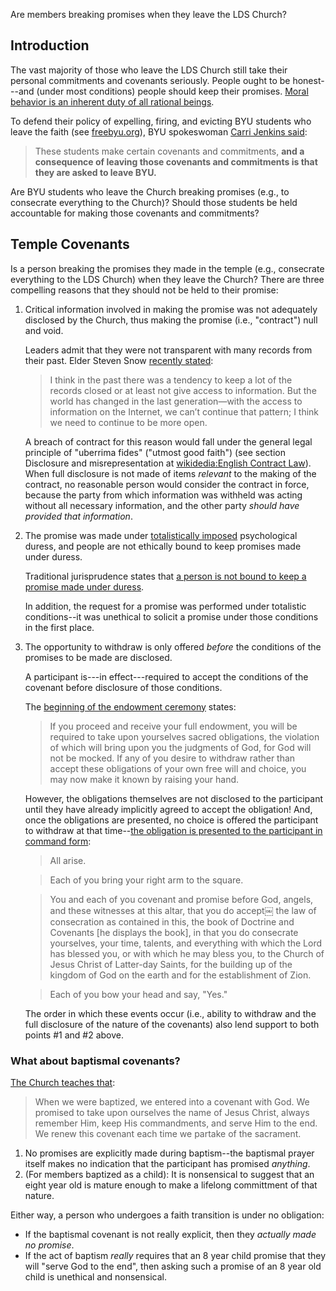 Are members breaking promises when they leave the LDS Church?

## Introduction

The vast majority of those who leave the LDS Church still take their personal commitments and covenants seriously.  People ought to be honest---and (under most conditions) people should keep their promises.  [Moral behavior is an inherent duty of all rational beings](https://www.secularhumanism.org/index.php/12).

To defend their policy of expelling, firing, and evicting BYU students who leave the faith (see [freebyu.org](http://www.freebyu.org/)), BYU spokeswoman [Carri Jenkins said](http://kutv.com/news/local/byu-students-speak-out-against-honor-code-policies-to-accreditation-board):

> These students make certain covenants and commitments, **and a consequence of leaving those covenants and commitments is that they are asked to leave BYU.**

Are BYU students who leave the Church breaking promises (e.g., to consecrate everything to the Church)?  Should those students be held accountable for making those covenants and commitments?

## Temple Covenants

Is a person breaking the promises they made in the temple (e.g., consecrate everything to the LDS Church) when they leave the Church?  There are three compelling reasons that they should not be held to their promise:

1. Critical information involved in making the promise was not adequately disclosed by the Church, thus making the promise (i.e., "contract") null and void.

    Leaders admit that they were not transparent with many records from their past.  Elder Steven Snow [recently stated](http://mi.byu.edu/truth-in-church-history-excerpts-from-the-religious-educators-qa-with-elder-steven-snow/):

    > I think in the past there was a tendency to keep a lot of the records closed or at least not give access to information. But the world has changed in the last generation—with the access to information on the Internet, we can’t continue that pattern; I think we need to continue to be more open.

    A breach of contract for this reason would fall under the general legal principle of "uberrima fides" ("utmost good faith") (see section Disclosure and misrepresentation at [wikidedia:English Contract Law](https://en.wikipedia.org/wiki/English_contract_law)).  When full disclosure is not made of items *relevant* to the making of the contract, no reasonable person would consider the contract in force, because the party from which information was withheld was acting without all necessary information, and the other party *should have provided that information*.

2. The promise was made under [totalistically imposed](https://mormonbandwagon.com/bwv549/three-fold-nature-lds-church-corporate-totalistic-individual-growth/) psychological duress, and people are not ethically bound to keep promises made under duress.

    Traditional jurisprudence states that [a person is not bound to keep a promise made under duress](https://books.google.com/books?id=m1qPDDJLYUMC&pg=PA55&lpg=PA55&dq=should+I+keep+a+promise+made+under+duress&source=bl&ots=bvB5wi7gy3&sig=3FKyEFp_WdsWY1QNnpt4RIFeEDk&hl=en&sa=X&ved=0ahUKEwjl2YHir7TMAhWinIMKHeq_Ay4Q6AEIHTAA#v=onepage&q=should%20I%20keep%20a%20promise%20made%20under%20duress&f=false).

    In addition, the request for a promise was performed under totalistic conditions--it was unethical to solicit a promise under those conditions in the first place.

3. The opportunity to withdraw is only offered *before* the conditions of the promises to be made are disclosed.

    A participant is---in effect---required to accept the conditions of the covenant before disclosure of those conditions.

    The [beginning of the endowment ceremony](http://www.ldsendowment.org/proper.html) states:

    > If you proceed and receive your full endowment, you will be required to take upon yourselves sacred obligations, the violation of which will bring upon you the judgments of God, for God will not be mocked.  If any of you desire to withdraw rather than accept these obligations of your own free will and choice, you may now make it known by raising your hand.

    However, the obligations themselves are not disclosed to the participant until they have already implicitly agreed to accept the obligation!  And, once the obligations are presented, no choice is offered the participant to withdraw at that time--[the obligation is presented to the participant in command form](http://www.ldsendowment.org/terrestrial.html):

    > All arise.

    > Each of you bring your right arm to the square.

    > You and each of you covenant and promise before God, angels, and these witnesses at this altar, that you do accept￼ the law of consecration as contained in this, the book of Doctrine and Covenants [he displays the book], in that you do consecrate yourselves, your time, talents, and everything with which the Lord has blessed you, or with which he may bless you, to the Church of Jesus Christ of Latter-day Saints, for the building up of the kingdom of God on the earth and for the establishment of Zion.

    > Each of you bow your head and say, "Yes."

    The order in which these events occur (i.e., ability to withdraw and the full disclosure of the nature of the covenants) also lend support to both points #1 and #2 above.

### What about baptismal covenants?

[The Church teaches that](https://www.lds.org/youth/learn/yw/ordinances-covenants/baptism?lang=eng):

> When we were baptized, we entered into a covenant with God. We promised to take upon ourselves the name of Jesus Christ, always remember Him, keep His commandments, and serve Him to the end. We renew this covenant each time we partake of the sacrament.

1. No promises are explicitly made during baptism--the baptismal prayer itself makes no indication that the participant has promised *anything*.
2. (For members baptized as a child): It is nonsensical to suggest that an eight year old is mature enough to make a lifelong committment of that nature.

Either way, a person who undergoes a faith transition is under no obligation:

* If the baptismal covenant is not really explicit, then they *actually made no promise*.
* If the act of baptism *really* requires that an 8 year child promise that they will "serve God to the end", then asking such a promise of an 8 year old child is unethical and nonsensical.
